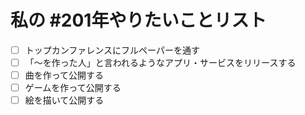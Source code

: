 # 私の #201年やりたいことリスト

* [ ] トップカンファレンスにフルペーパーを通す
* [ ] 「〜を作った人」と言われるようなアプリ・サービスをリリースする
* [ ] 曲を作って公開する
* [ ] ゲームを作って公開する
* [ ] 絵を描いて公開する
